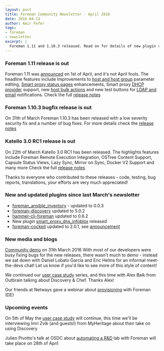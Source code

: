 ```yaml
---
layout: post
title: Foreman Community Newsletter - April 2016
date: 2016-04-13
author: Amir Fefer
tags:
- foreman
- newsletter
excerpt: |
  Foreman 1.11 and 1.10.3 released. Read on for details of new plugin releases and new recordings to watch!
---
```


### Foreman 1.11 release is out
Foreman 1.11 was [announced](https://groups.google.com/forum/#!topic/foreman-announce/ZieXOPTC98Q) on 1st of April, and it's not April fools. The headline features include Improvements to [host and host group](https://youtu.be/PXaVBB88b2Y) parameter editing, [Smart proxy status pages](https://youtu.be/BusFmWMsTbI) enhancements, Smart proxy [DHCP provider]() support, new [host bulk actions](https://youtu.be/xTQuF_KX95Q) and new test buttons for [LDAP and email](https://youtu.be/HP45Eo_JXC0) notifications.
Check the full [release notes](http://theforeman.org/manuals/1.11/index.html#Releasenotesfor1.11)

### Foreman 1.10.3 bugfix release is out
On 31th of March Foreman 1.10.3 has been released with a low severity security fix and a number of bug fixes.
For more details check the [release notes](http://theforeman.org/manuals/1.10/index.html#Releasenotesfor1.10.3)

### Katello 3.0 RC1 release is out
On 22th of March Katello 3.0 RC1 has been released. The highlights features include Foreman Remote Execution Integration, OSTree Content Support, Capsule Status Views,  Lazy Sync, Mirror on Sync,  Docker V2 Support and many more
Check the full [release notes](http://www.katello.org/docs/3.0/release_notes/release_notes.html)

Thanks to everyone who contributed to these releases - code, testing, bug reports, translations, your efforts are very much appreciated!

### New and updated plugins since last March's newsletter
 - [foreman_ansible_inventory](https://github.com/theforeman/foreman_ansible_inventory) - updated to 0.0.3
 - [foreman-discovery](https://github.com/theforeman/foreman_discovery) updated to 5.0.2
 - [hammer-cli-foreman](https://github.com/theforeman/hammer-cli-foreman/tree/0.6.2) updated to 0.6.2
 - New plugin [smart_proxy_dns_infoblox](https://github.com/sjoeboo/smart_proxy_dns_infoblox) released
 - [foreman-cockpit](https://github.com/theforeman/foreman_cockpit) updated to 2.0.1, see [announcement](https://groups.google.com/forum/#!topic/foreman-users/3hVeZBDkdyU)


### New media and blogs
[Community demo](https://youtu.be/P6gX5OHXgbw) on 31th March 2016
 With most of our developers were busy fixing bugs for the new releases, there wasn't much to demo - instead we sat down with Daniel Lobato Garcia and Eric Helms for an informal meet-the-devs chat!
Let us know if you'd like to see more of this style of content!

We continued our [user case study](https://youtu.be/DMWDJuFgyEU) series, and this time with Alex Balk from Outbrain talking about Discovery & Chef. Thanks Alex!

Our friends at Netways gave a webinar about [provisioning](https://www.netways.de/webinare/webinare_aktuell/foreman_provisionierungswege/) with Foreman (DE)

### Upcoming events
On 5th of May the [user case study](https://plus.google.com/events/cvnrdqab4mhhqvaad4oero18hho) will continue, this time we'll be interviewing Imri Zvik (and guests!) from MyHeritage about their take on using Discovery

Julien Pivotto's talk at OSDC about [automating a R&D](https://www.netways.de/events_schulungen/osdc/program/julien_pivotto_automating_a_rd_lab_with_foreman_what_can_be_hard/) lab with Foreman will take place on 28th of April
